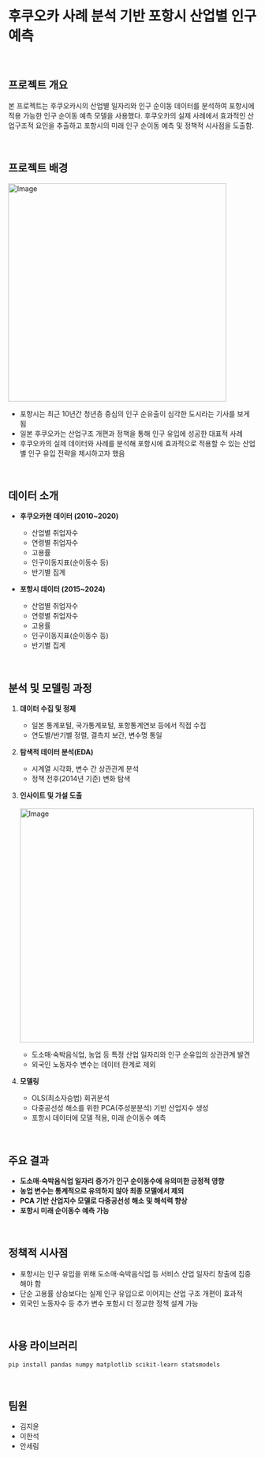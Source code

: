 # 후쿠오카 사례 분석 기반 포항시 산업별 인구예측

</br>

## 프로젝트 개요

본 프로젝트는 후쿠오카시의 산업별 일자리와 인구 순이동 데이터를 분석하여 포항시에 적용 가능한 인구 순이동 예측 모델을 사용했다.
후쿠오카의 실제 사례에서 효과적인 산업구조적 요인을 추출하고 포항시의 미래 인구 순이동 예측 및 정책적 시사점을 도출함.

</br>

## 프로젝트 배경

<img width="442" alt="Image" src="https://github.com/user-attachments/assets/2f16bea1-f085-4e2c-a330-996eed72cccb" />

- 포항시는 최근 10년간 청년층 중심의 인구 순유출이 심각한 도시라는 기사를 보게 됨
- 일본 후쿠오카는 산업구조 개편과 정책을 통해 인구 유입에 성공한 대표적 사례
- 후쿠오카의 실제 데이터와 사례를 분석해 포항시에 효과적으로 적용할 수 있는 산업별 인구 유입 전략을 제시하고자 했음

</br>

## 데이터 소개

- **후쿠오카현 데이터 (2010~2020)**  
  - 산업별 취업자수  
  - 연령별 취업자수  
  - 고용률  
  - 인구이동지표(순이동수 등)  
  - 반기별 집계

- **포항시 데이터 (2015~2024)**  
  - 산업별 취업자수  
  - 연령별 취업자수  
  - 고용률  
  - 인구이동지표(순이동수 등)  
  - 반기별 집계

</br>

## 분석 및 모델링 과정

1. **데이터 수집 및 정제**  
   - 일본 통계포털, 국가통계포털, 포항통계연보 등에서 직접 수집  
   - 연도별/반기별 정렬, 결측치 보간, 변수명 통일

2. **탐색적 데이터 분석(EDA)**  
   - 시계열 시각화, 변수 간 상관관계 분석  
   - 정책 전후(2014년 기준) 변화 탐색

3. **인사이트 및 가설 도출** </br></br>
   <img width="474" alt="Image" src="https://github.com/user-attachments/assets/40b9aca2-df49-424d-9521-310f2974168d" />
   - 도소매·숙박음식업, 농업 등 특정 산업 일자리와 인구 순유입의 상관관계 발견  
   - 외국인 노동자수 변수는 데이터 한계로 제외

4. **모델링**  
   - OLS(최소자승법) 회귀분석  
   - 다중공선성 해소를 위한 PCA(주성분분석) 기반 산업지수 생성  
   - 포항시 데이터에 모델 적용, 미래 순이동수 예측

</br>

## 주요 결과

- **도소매·숙박음식업 일자리 증가가 인구 순이동수에 유의미한 긍정적 영향**
- **농업 변수는 통계적으로 유의하지 않아 최종 모델에서 제외**
- **PCA 기반 산업지수 모델로 다중공선성 해소 및 해석력 향상**
- **포항시 미래 순이동수 예측 가능**

</br>

## 정책적 시사점

- 포항시는 인구 유입을 위해 도소매·숙박음식업 등 서비스 산업 일자리 창출에 집중해야 함
- 단순 고용률 상승보다는 실제 인구 유입으로 이어지는 산업 구조 개편이 효과적
- 외국인 노동자수 등 추가 변수 포함시 더 정교한 정책 설계 가능

</br>

## 사용 라이브러리
```
pip install pandas numpy matplotlib scikit-learn statsmodels
```

</br>

## 팀원

- 김지윤
- 이한석
- 안세림
